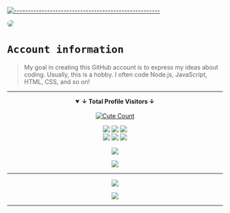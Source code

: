 [![-----------------------------------------------------](https://raw.githubusercontent.com/andreasbm/readme/master/assets/lines/colored.png)](#table-of-contents)

<img align="center" src="https://i.pinimg.com/originals/97/41/f0/9741f0c6151635b29300e6f7656e1644.gif" style="border-radius: 10px;"/>

# `Account information`
> My goal in creating this GitHub account is to express my ideas about coding. Usually, this is a hobby. I often code Node.js, JavaScript, HTML, CSS, and so on!  

---------

<details open align="center">
<summary><b>↓ Total Profile Visitors ↓</b></summary>
<br>
<a href="https://e-z.bio/indonesia"><img alt="Cute Count" src="https://count.getloli.com/get/@wynwashere?theme=rule34"/></a>
</details>
</div>

<p align="center">
    <img src="https://img.shields.io/badge/html%20-%23E34F26.svg?&style=for-the-badge&logo=html5&logoColor=white"/>
    <img src="https://img.shields.io/badge/css%20-%231572B6.svg?&style=for-the-badge&logo=css3&logoColor=white"/>
    <img src="https://img.shields.io/badge/TypeScript-%233178C6.svg?&style=for-the-badge&logo=typescript&logoColor=white"/>
<br>
    <img src="https://img.shields.io/badge/node.js%20-%2343853D.svg?&style=for-the-badge&logo=node.js&logoColor=white"/>
    <img src="https://img.shields.io/badge/javascript%20-%23323330.svg?&style=for-the-badge&logo=javascript&logoColor=%23F7DF1E"/>
    <img src="https://img.shields.io/badge/git%20-%23F05033.svg?&style=for-the-badge&logo=git&logoColor=white"/>
<br>

<p align="center">
  <img src="http://github-profile-summary-cards.vercel.app/api/cards/profile-details?username=wynwashere&theme=date_night" />
</p>


<p align="center">
  <img src="http://github-profile-summary-cards.vercel.app/api/cards/stats?username=windyyyid&theme=date_night" />
</p>

------

<p align="center">
 <img src="https://spotify-github-profile.kittinanx.com/api/view?uid=31qbsyseiokxut534472bdoi4pq4&cover_image=true&theme=default&show_offline=false&background_color=121212&interchange=false"/>
</p>

<p align="center">
  <img src="https://spotify-recently-played-readme.vercel.app/api?user=31qbsyseiokxut534472bdoi4pq4" />
</p>

------

